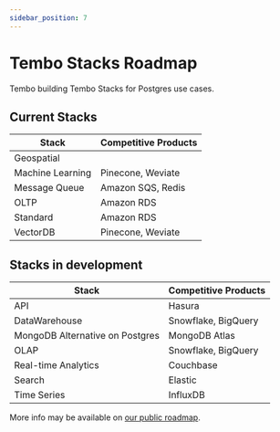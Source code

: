 ```yaml
---
sidebar_position: 7
---
```


# Tembo Stacks Roadmap

Tembo building Tembo Stacks for Postgres use cases.

## Current Stacks

| Stack                           | Competitive Products |
|---------------------------------|----------------------|
| Geospatial                      |                      |
| Machine Learning                | Pinecone, Weviate    |
| Message Queue                   | Amazon SQS, Redis    |
| OLTP                            | Amazon RDS           |
| Standard                        | Amazon RDS           |
| VectorDB                        | Pinecone, Weviate    |

## Stacks in development

| Stack                           | Competitive Products |
|---------------------------------|----------------------|
| API                             | Hasura               |
| DataWarehouse                   | Snowflake, BigQuery  |
| MongoDB Alternative on Postgres | MongoDB Atlas        |
| OLAP                            | Snowflake, BigQuery  |
| Real-time Analytics             | Couchbase            |
| Search                          | Elastic              |
| Time Series                     | InfluxDB             |

More info may be available on [our public roadmap](https://roadmap.tembo.io).